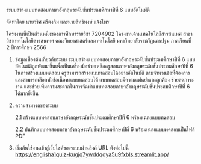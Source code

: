 ระบบสร้างแบบทดสอบภาษาอังกฤษระดับชั้นประถมศึกษาปีที่ 6 แบบอัตโนมัติ

จัดทำโดย นายวริศ ศรีตงกิม และนายสิทธิพงษ์ แจ้งไพร	


โครงงานนี้เป็นส่วนหนึ่งของการศึกษารายวิชา 7204902
โครงงานด้านเทคโนโลยีสารสนเทศ
สาขาวิชาเทคโนโลยีสารสนเทศ คณะวิทยาศาสตร์และเทคโนโลยี 
มหาวิทยาลัยราชภัฏนครปฐม 
ภาคเรียนที่ 2 ปีการศึกษา 2566

1. ข้อมูลเบื้องต้นเกี่ยวกับระบบ
	ระบบสร้างแบบทดสอบภาษาอังกฤษระดับชั้นประถมศึกษาปีที่ 6 แบบอัตโนมัติถูกพัฒนาขึ้นเพื่อเป็นเครื่องมือช่วยเหลือครูสอนภาษาอังกฤษระดับชั้นประถมศึกษาปีที่ 6 ในการสร้างแบบทดสอบ ครูสามารถสร้างแบบทดสอบได้อย่างอัตโนมัติ ตามจำนวนข้อที่ต้องการ และสามารถเลือกหัวข้อเนื้อหาแบบทดสอบได้ แบบทดสอบมีความแม่นยำและถูกต้อง ช่วยลดภาระงาน และช่วยเพิ่มความสะดวกในการจัดทำแบบทดสอบภาษาอังกฤษระดับชั้นประถมศึกษาปีที่ 6 ได้มากยิ่งขึ้น

2. ความสามารถของระบบ


	2.1 สร้างแบบทดสอบภาษาอังกฤษระดับชั้นประถมศึกษาปีที่ 6 พร้อมเฉลยแบบทดสอบ

   
	2.2 บันทึกแบบทดสอบภาษาอังกฤษระดับชั้นประถมศึกษาปีที่ 6 พร้อมเฉลยแบบทดสอบเป็นไฟล์ PDF

   

3. เริ่มต้นใช้งานเข้าสู่เว็บไซต์ของระบบผ่านลิงค์ URL ดังต่อไปนี้  
https://englisha1quiz-kugjq7ywddqqya5u9fxbls.streamlit.app/
